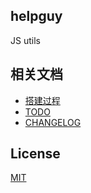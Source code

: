 ## helpguy

JS utils

## 相关文档

- [搭建过程](./DOC.md)
- [TODO](./TODO.md)
- [CHANGELOG](./CHANGELOG.md)

## License

[MIT](./LICENSE)
